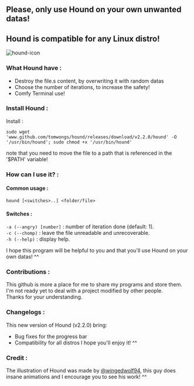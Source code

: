 ## Please, only use Hound on your own unwanted datas!  
## Hound is compatible for any Linux distro!   
![hound-icon](https://github.com/tomwongs/hound/assets/47051741/086fd1b1-fb75-4250-9eba-26c816065588)
### What Hound have :
* Destroy the file.s content, by overwriting it with random datas
* Choose the number of iterations, to increase the safety!
* Comfy Terminal use!

### Install Hound :
Install :
```
sudo wget 'www.github.com/tomwongs/hound/releases/download/v2.2.0/hound' -O '/usr/bin/hound'; sudo chmod +x '/usr/bin/hound'
```
note that you need to move the file to a path that is referenced in the '$PATH' variable!
### How can I use it? :

#### Common usage :   
`hound [<switches>..] <folder/file>`   

#### Switches :  
`-a (--angry) [number]` : number of iteration done (default: 1).  
`-c (--chomp)` : leave the file unreadable and unrecoverable.  
`-h (--help)` : display help.  

I hope this program will be helpful to you and that you'll use Hound on your own datas! ^^

### Contributions : 
This github is more a place for me to share my programs and store them.  
I'm not ready yet to deal with a project modified by other people.  
Thanks for your understanding.  

### Changelogs :
This new version of Hound (v2.2.0) bring:
  - Bug fixes for the progress bar
  - Compatibility for all distros
I hope you'll enjoy it! ^^   

### Credit :
The illustration of Hound was made by [@wingedwolf94](https://www.youtube.com/@wingedwolf94), this guy does insane animations and I encourage you to see his work! ^^

